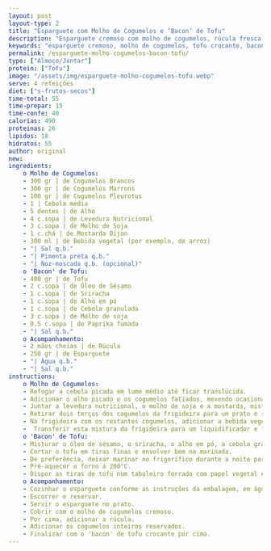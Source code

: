 ```yaml
---
layout: post
layout-type: 2
title: "Esparguete com Molho de Cogumelos e ‘Bacon’ de Tofu"
description: "Esparguete cremoso com molho de cogumelos, rúcula fresca e bacon crocante de tofu"
keywords: "esparguete cremoso, molho de cogumelos, tofu crocante, bacon vegan, receita vegetariana, prato saudável, refeição proteica, massa vegana, cogumelos salteados, comida reconfortante"
permalink: /esparguete-molho-cogumelos-bacon-tofu/
type: ["Almoço/Jantar"]
protein: ["Tofu"]
image: "/assets/img/esparguete-molho-cogumelos-tofu.webp"
serve: 4 refeições
diet: ["s-frutos-secos"]
time-total: 55
time-prepar: 15
time-confe: 40
calorias: 490
proteinas: 26
lipidos: 18
hidratos: 55
author: original
new:
ingredients:
    o Molho de Cogumelos:
    - 300 gr | de Cogumelos Brancos
    - 300 gr | de Cogumelos Marrons
    - 100 gr | de Cogumelos Pleurotus
    - 1 | Cebola média
    - 5 dentes | de Alho
    - 4 c.sopa | de Levedura Nutricional
    - 3 c.sopa | de Molho de Soja
    - 1 c.chá | de Mostarda Dijon
    - 300 ml | de Bebida vegetal (por exemplo, de arroz)
    - "| Sal q.b."
    - "| Pimenta preta q.b."
    - "| Noz-moscada q.b. (opcional)"
    o 'Bacon' de Tofu:
    - 400 gr | de Tofu
    - 2 c.sopa | de Óleo de Sésamo
    - 1 c.sopa | de Sriracha
    - 1 c.sopa | de Alho em pó
    - 1 c.sopa | de Cebola granulada
    - 3 c.sopa | de Molho de soja
    - 0.5 c.sopa | de Paprika fumada
    - "| Sal q.b."
    o Acompanhamento:
    - 2 mãos cheias | de Rúcula
    - 250 gr | de Esparguete
    - "| Água q.b."
    - "| Sal q.b."
instructions:
    o Molho de Cogumelos:
    - Refogar a cebola picada em lume médio até ficar translúcida.
    - Adicionar o alho picado e os cogumelos fatiados, mexendo ocasionalmente até perderem a maior parte da água.
    - Juntar a levedura nutricional, o molho de soja e a mostarda, misturando bem.
    - Retirar dois terços dos cogumelos da frigideira para um prato e reservar.
    - Na frigideira com os restantes cogumelos, adicionar a bebida vegetal, temperar com sal, pimenta preta e noz-moscada.
    -  Transferir esta mistura da frigideira para um liquidificador e triturar até obter um molho cremoso e homogéneo. Reservar.
    o 'Bacon' de Tofu:
    - Misturar o óleo de sésamo, o sriracha, o alho em pó, a cebola granulada, o molho de soja, a paprika fumada e o sal.
    - Cortar o tofu em tiras finas e envolver bem na marinada.
    - De preferência, deixar marinar no frigorífico durante a noite para intensificar o sabor.
    - Pré-aquecer o forno a 200°C.
    - Dispor as tiras de tofu num tabuleiro forrado com papel vegetal e assar até ficarem crocantes e douradas, durante cerca de 40 minutos e virá-las a meio da confeção.
    o Acompanhamento:
    - Cozinhar o esparguete conforme as instruções da embalagem, em água a ferver com sal.
    - Escorrer e reservar.
    - Servir o esparguete no prato.
    - Cobrir com o molho de cogumelos cremoso.
    - Por cima, adicionar a rúcula.
    - Adicionar os cogumelos inteiros reservados.
    - Finalizar com o 'bacon' de tofu crocante por cima.
---
```



